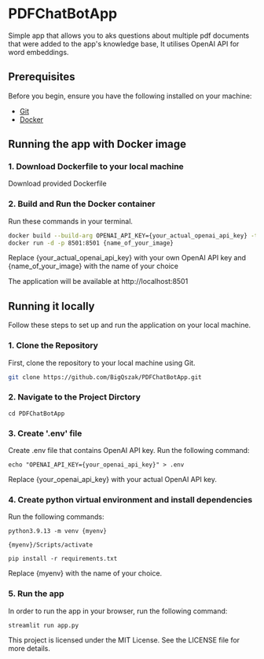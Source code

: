# PDFChatBotApp
Simple app that allows you to aks questions about multiple pdf documents that were added to the app's 
knowledge base, It utilises OpenAI API for word embeddings.

## Prerequisites

Before you begin, ensure you have the following installed on your machine:

- [Git](https://git-scm.com/)
- [Docker](https://www.docker.com/get-started)

## Running the app with Docker image

### 1. Download Dockerfile to your local machine

Download provided Dockerfile 

### 2. Build and Run the Docker container

Run these commands in your terminal.

```sh
docker build --build-arg OPENAI_API_KEY={your_actual_openai_api_key} -t {name_of_your_image} .
docker run -d -p 8501:8501 {name_of_your_image} 
```
Replace {your_actual_openai_api_key} with your own OpenAI API key and {name_of_your_image} with the name of your choice

The application will be available at http://localhost:8501


## Running it locally

Follow these steps to set up and run the application on your local machine.

### 1. Clone the Repository

First, clone the repository to your local machine using Git.

```sh
git clone https://github.com/BigQszak/PDFChatBotApp.git
```

### 2. Navigate to the Project Dirctory

```
cd PDFChatBotApp
```

### 3. Create '.env' file

Create .env file that contains OpenAI API key. Run the following command:

```
echo "OPENAI_API_KEY={your_openai_api_key}" > .env
```

Replace {your_openai_api_key} with your actual OpenAI API key.

### 4. Create python virtual environment and install dependencies

Run the following commands:

```
python3.9.13 -m venv {myenv}

{myenv}/Scripts/activate

pip install -r requirements.txt

```

Replace {myenv} with the name of your choice.

### 5. Run the app

In order to run the app in your browser, run the following command:

```
streamlit run app.py 
```

This project is licensed under the MIT License. See the LICENSE file for more details.